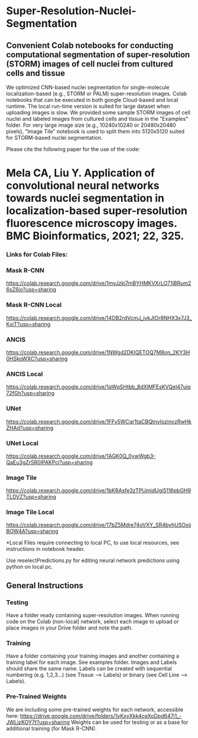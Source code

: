 # Super-Resolution-Nuclei-Segmentation
## Convenient Colab notebooks for conducting computational segmentation of super-resolution (STORM) images of cell nuclei from cultured cells and tissue
We optimized CNN-based nuclei segmentation for single-molecule localization-based (e.g., STORM or PALM) super-resolution images. Colab notebooks that can be executed in both google Cloud-based and local runtime. The local run-time version is suited for large dataset when uploading images is slow.
We provided some sample STORM images of cell nuclei and labeled images from cultured cells and tissue in the "Examples" folder. 
For very large image size (e.g., 10240x10240 or 20480x20480 pixels), "Image Tile" notebook is used to split them into 5120x5120 suited for STORM-based nuclei segmentation. 

Please cite the following paper for the use of the code: 
# Mela CA, Liu Y. Application of convolutional neural networks towards nuclei segmentation in localization-based super-resolution fluorescence microscopy images. BMC Bioinformatics, 2021; 22, 325.

### Links for Colab Files:

### Mask R-CNN
https://colab.research.google.com/drive/1myJzki7mBYHMKVXrLO71iBRum26sZ6io?usp=sharing

### Mask R-CNN Local
https://colab.research.google.com/drive/14DB2rdVcmJ_ivkJIOr8NHX3x7J3_KxiT?usp=sharing

### ANCIS
https://colab.research.google.com/drive/1NWgd2DKlQETOQ7M8on_2KY3H0HSkoWXC?usp=sharing

### ANCIS Local
https://colab.research.google.com/drive/1qWqSHtbb_8dXlMFEsKVQel47uiq72fGh?usp=sharing

### UNet
https://colab.research.google.com/drive/1FFy5WCqr1taCBQtnyIozinyzRwHkZHAd?usp=sharing

### UNet Local
https://colab.research.google.com/drive/1AGK0Q_0ywWgb3-QaEu3gZrSR0lPAKPcj?usp=sharing

### Image Tile
https://colab.research.google.com/drive/1bKRAsfe3zTPUmidUgi5116pbGH9TLDVZ?usp=sharing

### Image Tile Local
https://colab.research.google.com/drive/17bZ5Mdre74oVXY_SR4byhUSOxjjBOW4A?usp=sharing

*Local Files require connecting to local PC, to use local resources, see instructions in notebook header.

Use reselectPredictions.py for editing neural network predictions using python on local pc.

## General Instructions

### Testing

Have a folder ready containing super-resolution images.  When running code on the Colab (non-local) network, select each image to upload or place images in your Drive folder and note the path.

### Training

Have a folder containing your training images and another containing a training label for each image.  See examples folder.  Images and Labels should share the same name. Labels can be created with sequential numbering (e.g. 1,2,3...) (see Tissue --> Labels) or binary (see Cell Line --> Labels).

### Pre-Trained Weights

We are including some pre-trained weights for each network, accessible here: https://drive.google.com/drive/folders/1yKxyXkk4ceXoDpd647i1_-JWLjzKOY7t?usp=sharing
Weights can be used for testing or as a base for additional training (for Mask R-CNN).
